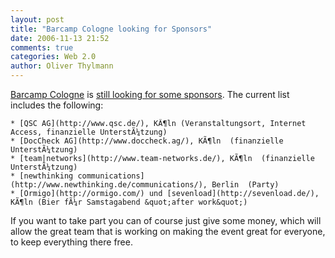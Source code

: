 ```yaml
---
layout: post
title: "Barcamp Cologne looking for Sponsors"
date: 2006-11-13 21:52
comments: true
categories: Web 2.0
author: Oliver Thylmann
---
```











[Barcamp Cologne](http://barcampcologne.pbwiki.com/) is [still looking for some sponsors](http://www.franztoo.de/?p=24). The current list includes the following:

	* [QSC AG](http://www.qsc.de/), KÃ¶ln (Veranstaltungsort, Internet Access, finanzielle UnterstÃ¼tzung)
	* [DocCheck AG](http://www.doccheck.ag/), KÃ¶ln  (finanzielle UnterstÃ¼tzung)
	* [team|networks](http://www.team-networks.de/), KÃ¶ln  (finanzielle UnterstÃ¼tzung)
	* [newthinking communications](http://www.newthinking.de/communications/), Berlin  (Party)
	* [Ormigo](http://ormigo.com/) und [sevenload](http://sevenload.de/), KÃ¶ln (Bier fÃ¼r Samstagabend &quot;after work&quot;)

If you want to take part you can of course just give some money, which will allow the great team that is working on making the event great for everyone, to keep everything there free.


